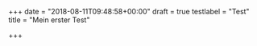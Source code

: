 +++
date = "2018-08-11T09:48:58+00:00"
draft = true
testlabel = "Test"
title = "Mein erster Test"

+++

